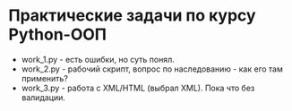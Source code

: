 # Практические задачи по курсу Python-ООП
- work_1.py - есть ошибки, но суть понял.
- work_2.py - рабочий скрипт, вопрос по наследованию - как его там применить?
- work_3.py - работа с XML/HTML (выбрал XML). Пока что без валидации.
